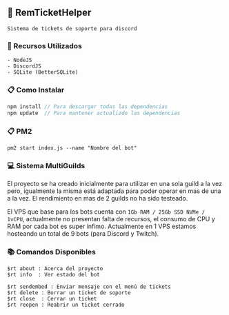 ## 🎫 RemTicketHelper
```
Sistema de tickets de soporte para discord
```

### 🧰 Recursos Utilizados
```
- NodeJS
- DiscordJS
- SQLite (BetterSQLite)
```

### 📋 Como Instalar
```js
npm install // Para descargar todas las dependencias
npm update  // Para mantener actualizdo las dependencias
```

### 📋 PM2
```
pm2 start index.js --name "Nombre del bot"
```

### 💻 Sistema MultiGuilds
El proyecto se ha creado inicialmente para utilizar en una sola guild a la vez pero, igualmente la misma está adaptada para poder operar en mas de una a la vez. El rendimiento en mas de 2 guilds no ha sido testeado.

El VPS que base para los bots cuenta con `1Gb RAM / 25Gb SSD NVMe / 1vCPU`, actualmente no presentan falta de recursos, el consumo de CPU y RAM por cada bot es super ínfimo. Actualmente en 1 VPS estamos hosteando un total de 9 bots (para Discord y Twitch).


### 📚 Comandos Disponibles
```
$rt about : Acerca del proyecto
$rt info  : Ver estado del bot

$rt sendembed : Enviar mensaje con el menú de tickets
$rt delete : Borrar un ticket de soporte
$rt close  : Cerrar un ticket
$rt reopen : Reabrir un ticket cerrado
```
